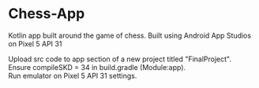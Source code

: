 # Chess-App
Kotlin app built around the game of chess. Built using Android App Studios on Pixel 5 API 31

Upload src code to app section of a new project titled "FinalProject".\
Ensure compileSKD = 34 in build.gradle (Module:app).\
Run emulator on Pixel 5 API 31 settings.
